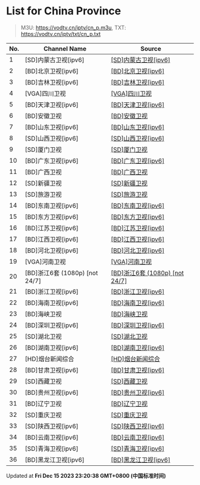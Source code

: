 # List for **China Province**

> M3U: <https://vodtv.cn/iptv/cn_p.m3u>, TXT: <https://vodtv.cn/iptv/txt/cn_p.txt>

| No.  | Channel Name | Source |
| --- | ------------ | --- |
| 1 | [SD]内蒙古卫视[ipv6] | [[SD]内蒙古卫视[ipv6]](https://epg.pw/stream/1e5dc1f802d7775ea9cde7b7b874b914365797c6718c5e95448aa26648e136e6.m3u8) |
| 2 | [BD]北京卫视[ipv6] | [[BD]北京卫视[ipv6]](https://epg.pw/stream/ed16a4cd210c9f9d6204ddc6fb5def63a1c54b60114fb61679e61363edea068b.m3u8) |
| 3 | [BD]吉林卫视[ipv6] | [[BD]吉林卫视[ipv6]](https://epg.pw/stream/657b3cc8f2106d0e0b52d0bc7f0e15db544b37b3e86bf5f486f351b9db61fa2e.m3u8) |
| 4 | [VGA]四川卫视 | [[VGA]四川卫视](https://epg.pw/stream/c1d7aa9fdbe369ae7c3242d0dade547b7987e1e37e7e2098a45e794c3296f862.m3u8) |
| 5 | [BD]天津卫视[ipv6] | [[BD]天津卫视[ipv6]](https://epg.pw/stream/5130db2a0db7213cccda6a66743eccb8ca7db6b5b8c54e87636fdd0b694ce979.m3u8) |
| 6 | [BD]安徽卫视 | [[BD]安徽卫视](https://epg.pw/stream/3fdaf3a98c295cd079cac64bfbe2a0d85c46a1952da530d3b17c9133ee8af610.m3u8) |
| 7 | [BD]山东卫视[ipv6] | [[BD]山东卫视[ipv6]](https://epg.pw/stream/4a343c7c4de4157d46c357cae28382364d74d1884942cf09bd212bfce4beeb7b.m3u8) |
| 8 | [SD]山西卫视[ipv6] | [[SD]山西卫视[ipv6]](https://epg.pw/stream/2f538e8c3c3dc60b99799fb3331f5f05b5a9c3c574544b4178a57a7de78f6884.m3u8) |
| 9 | [SD]厦门卫视 | [[SD]厦门卫视](https://epg.pw/stream/323e6ce17313134e899100bd11b4029fdc609e7539e22465f60470841b30fae0.ctv) |
| 10 | [BD]广东卫视[ipv6] | [[BD]广东卫视[ipv6]](https://epg.pw/stream/79202aa439fc4fb94a8304f8608737f7cff1626f2b42aa6d5552ecfc2bcacbaf.m3u8) |
| 11 | [BD]广西卫视 | [[BD]广西卫视](https://epg.pw/stream/3899ee96bfc51a8e53baa9d48c86b9b9a52907112fffcb33e94df2c05cc02d3c.m3u8) |
| 12 | [SD]新疆卫视 | [[SD]新疆卫视](https://epg.pw/stream/369d82e2913254f5a712ca6bcb0931176462d5a46be06f9771cdcf93f7f35cdb.m3u8) |
| 13 | [SD]旅游卫视 | [[SD]旅游卫视](https://epg.pw/stream/2b5fa28ebe09f182553d1ac10a65433c641f5c09e4595f094694a03d0e378566.ctv) |
| 14 | [BD]东南卫视[ipv6] | [[BD]东南卫视[ipv6]](https://epg.pw/stream/d3a633f9603e282ecb78c53b3220a5cc6d4ae302a789711407a0794bc0c79c00.m3u8) |
| 15 | [BD]东方卫视[ipv6] | [[BD]东方卫视[ipv6]](https://epg.pw/stream/96fb4677915219a69c151563855a231f0b7d6e7392e403e66e40af920843cb68.m3u8) |
| 16 | [BD]江苏卫视[ipv6] | [[BD]江苏卫视[ipv6]](https://epg.pw/stream/e61d0b2ff70a89a4a13d126f4fa6bba8faaaf145a78470643dad104f2b23c889.m3u8) |
| 17 | [BD]江西卫视[ipv6] | [[BD]江西卫视[ipv6]](https://epg.pw/stream/712a9501771f77767d38d69d884e87056ee0cb44e57bb3f4e75f50d3d0ab05fb.m3u8) |
| 18 | [BD]河北卫视[ipv6] | [[BD]河北卫视[ipv6]](https://epg.pw/stream/3d72ae947c8d574411b9d26bc49ef1b6e8c2c5bf3a55c97df0b37f0af5080a99.m3u8) |
| 19 | [VGA]河南卫视 | [[VGA]河南卫视](https://epg.pw/stream/373af07efa0fdc1e1b66e0ddb16da329e7ea008d2aa66141ee85bdfc19178495.m3u8) |
| 20 | [BD]浙江6套 (1080p) [not 24/7] | [[BD]浙江6套 (1080p) [not 24/7]](https://epg.pw/stream/de4faca820b070b86e43c7dd783f307d6bb1ecb818b48a4e4f28971d5c599b48.m3u8) |
| 21 | [BD]浙江卫视[ipv6] | [[BD]浙江卫视[ipv6]](https://epg.pw/stream/52e4843605cfcef08b1f545c6196ae40253869e76a0f398e617fe35a0b8e9576.m3u8) |
| 22 | [BD]海南卫视[ipv6] | [[BD]海南卫视[ipv6]](https://epg.pw/stream/55e62d831217f1412d58379dd9b23176a814d8d68d681e96be98fdd0d13e8949.m3u8) |
| 23 | [BD]海峡卫视 | [[BD]海峡卫视](https://epg.pw/stream/1d158fe4ef032b1ca0296ad7699ac4db2a6f32f6dee55188d716b972d35dff62.m3u8) |
| 24 | [BD]深圳卫视[ipv6] | [[BD]深圳卫视[ipv6]](https://epg.pw/stream/d379428ff38217ba5212dcd1949647ac1e4382f306b14a380bf60b7b056b4a2b.m3u8) |
| 25 | [SD]湖北卫视 | [[SD]湖北卫视](https://epg.pw/stream/95a48ba741cb55df727c504cdfd501c65310a9ad60fdcdbb36ad8277d5790f27.m3u8) |
| 26 | [BD]湖南卫视[ipv6] | [[BD]湖南卫视[ipv6]](https://epg.pw/stream/35f58b83aa3042ef296e79ec8594efae9f0358269693dc7d6259e4da9c576639.m3u8) |
| 27 | [HD]烟台新闻综合 | [[HD]烟台新闻综合](https://epg.pw/stream/4fbcd538c44b23d63f3c88bba1e939cee177a31f2e33c6501753192885716b62.m3u8) |
| 28 | [BD]甘肃卫视[ipv6] | [[BD]甘肃卫视[ipv6]](https://epg.pw/stream/17a47f78e88982a78b06a0f0402a97568f3fb4ef1bac9fa36a1fa82ada29639e.m3u8) |
| 29 | [SD]西藏卫视 | [[SD]西藏卫视](https://epg.pw/stream/cfce8c7266926f66e4c9f1e47e1838772aba6fe9fc594f2b19456351b1f91126.m3u8) |
| 30 | [BD]贵州卫视[ipv6] | [[BD]贵州卫视[ipv6]](https://epg.pw/stream/cc54b485fc3912265c9dbb24fe2b6d1ba2b65412d0ff45b904bc4d53ea02bf67.m3u8) |
| 31 | [BD]辽宁卫视 | [[BD]辽宁卫视](https://epg.pw/stream/d3e6313d20b5df123b2919cb7cf9810dbd3ca26ebc41700e8ddf13d3c978492d.m3u8) |
| 32 | [SD]重庆卫视 | [[SD]重庆卫视](https://epg.pw/stream/2af0c7392453c9de383e05a4ae3af9a959fb2ed1172733a27f7b5286bd6be067.m3u8) |
| 33 | [SD]陕西卫视[ipv6] | [[SD]陕西卫视[ipv6]](https://epg.pw/stream/f329709f6f2f437e06a426ffc1a1aa9c1459f09aa35b76d24c9a104450f10e08.m3u8) |
| 34 | [BD]云南卫视[ipv6] | [[BD]云南卫视[ipv6]](https://epg.pw/stream/368e59cc43274d4c5380dfd940d1f40ee03a4b9cb5b1648b01c42b47f2516d8b.m3u8) |
| 35 | [SD]青海卫视[ipv6] | [[SD]青海卫视[ipv6]](https://epg.pw/stream/baf5e50a17f574f86c96810d5d2eebbbc3570ca5f5a35d953837040845c89726.m3u8) |
| 36 | [BD]黑龙江卫视[ipv6] | [[BD]黑龙江卫视[ipv6]](https://epg.pw/stream/bba30e5caaeffff57cecd7e3145d77937bb135028de2be19ffe2f644858124ca.m3u8) |

Updated at **Fri Dec 15 2023 23:20:38 GMT+0800 (中国标准时间)**
